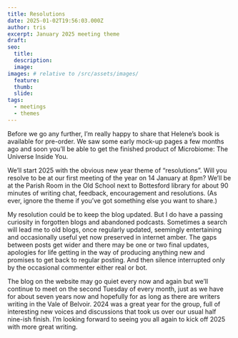 ```yaml
---
title: Resolutions
date: 2025-01-02T19:56:03.000Z
author: tris
excerpt: January 2025 meeting theme
draft: 
seo:
  title:
  description:
  image: 
images: # relative to /src/assets/images/
  feature: 
  thumb: 
  slide:
tags:
  - meetings
  - themes
---
```

Before we go any further, I’m really happy to share that Helene’s book is available for pre-order. We saw some early mock-up pages a few months ago and soon you’ll be able to get the finished product of Microbiome: The Universe Inside You.

We’ll start 2025 with the obvious new year theme of “resolutions”. Will you resolve to be at our first meeting of the year on 14 January at 8pm? We’ll be at the Parish Room in the Old School next to Bottesford library for about 90 minutes of writing chat, feedback, encouragement and resolutions. (As ever, ignore the theme if you’ve got something else you want to share.)

My resolution could be to keep the blog updated. But I do have a passing curiosity in forgotten blogs and abandoned podcasts. Sometimes a search will lead me to old blogs, once regularly updated, seemingly entertaining and occasionally useful yet now preserved in internet amber. The gaps between posts get wider and there may be one or two final updates, apologies for life getting in the way of producing anything new and promises to get back to regular posting. And then silence interrupted only by the occasional commenter either real or bot.

The blog on the website may go quiet every now and again but we’ll continue to meet on the second Tuesday of every month, just as we have for about seven years now and hopefully for as long as there are writers writing in the Vale of Belvoir. 2024 was a great year for the group, full of interesting new voices and discussions that took us over our usual half nine-ish finish. I’m looking forward to seeing you all again to kick off 2025 with more great writing. 
